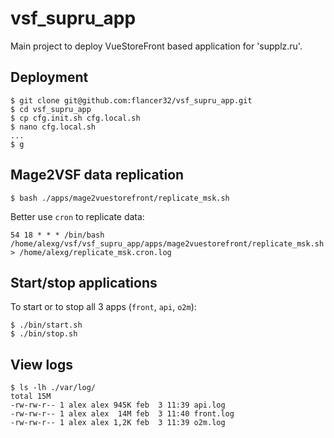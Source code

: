 # vsf_supru_app

Main project to deploy VueStoreFront based application for 'supplz.ru'.


## Deployment

```
$ git clone git@github.com:flancer32/vsf_supru_app.git
$ cd vsf_supru_app
$ cp cfg.init.sh cfg.local.sh
$ nano cfg.local.sh
...
$ g

```


## Mage2VSF data replication

```
$ bash ./apps/mage2vuestorefront/replicate_msk.sh
```

Better use `cron` to replicate data:
```
54 18 * * * /bin/bash /home/alexg/vsf/vsf_supru_app/apps/mage2vuestorefront/replicate_msk.sh > /home/alexg/replicate_msk.cron.log
```


## Start/stop applications
To start or to stop all 3 apps (`front`, `api`, `o2m`):
```
$ ./bin/start.sh
$ ./bin/stop.sh
```

## View logs

```
$ ls -lh ./var/log/
total 15M
-rw-rw-r-- 1 alex alex 945K feb  3 11:39 api.log
-rw-rw-r-- 1 alex alex  14M feb  3 11:40 front.log
-rw-rw-r-- 1 alex alex 1,2K feb  3 11:39 o2m.log
```